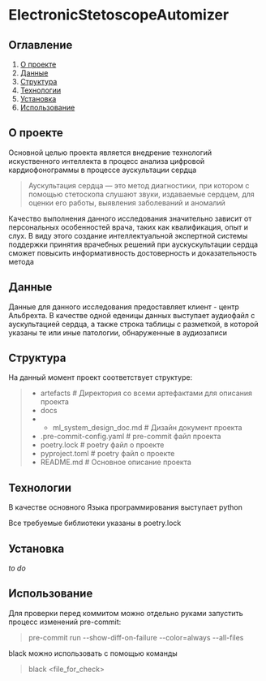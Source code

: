 # ElectronicStetoscopeAutomizer

## Оглавление
1. [О проекте](#о-проекте)
2. [Данные](#данные)
3. [Структура](#структура)
4. [Технологии](#технологии)
5. [Установка](#установка)
6. [Использование](#использование)

## О проекте
Основной целью проекта является внедрение технологий искуственного интеллекта в процесс анализа цифровой кардиофонограммы в процессе аускультации сердца
> Аускультация сердца — это метод диагностики, при котором с помощью стетоскопа слушают звуки, издаваемые сердцем, для оценки его работы, выявления заболеваний и аномалий

Качество выполнения данного исследования значительно зависит от персональных особенностей врача, таких как квалификация, опыт и слух. В виду этого создание интеллектуальной экспертной системы поддержки принятия врачебных решений при аускускультации сердца сможет повысить информативность достоверность и доказательность метода

## Данные

Данные для данного исследования предоставляет клиент - центр Альбрехта. В качестве одной еденицы данных выступает аудиофайл с аускультацией сердца, а также строка таблицы с разметкой, в которой указаны те или иные патологии, обнаруженные в аудиозаписи

## Структура

На данный момент проект соответствует структуре:
> * artefacts # Директория со всеми артефактами для описания проекта
> * docs
> * * ml_system_design_doc.md # Дизайн документ проекта
> * .pre-commit-config.yaml # pre-commit файл проекта
> * poetry.lock # poetry файл о проекте
> * pyproject.toml # poetry файл о проекте
> * README.md # Основное описание проекта


## Технологии

В качестве основного Языка программирования выступает python

Все требуемые библиотеки указаны в poetry.lock

## Установка

 *to do*

## Использование

Для проверки перед коммитом можно отдельно руками запустить процесс изменений pre-commit:

>  pre-commit run --show-diff-on-failure --color=always --all-files

black можно использовать с помощью команды

> black <file_for_check>
